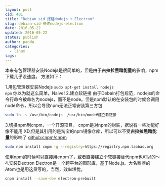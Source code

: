```yaml
---
layout: post
cid: 401
title: "Debian sid 搭建Nodejs + Electron"
slug: debian-sid-搭建nodejs-electron
date: 2016-05-22
updated: 2016-05-22
status: publish
author: panda
categories: 
  - linux
tags: 
---
```





本来有包管理器安装Nodejs是很简单的，但是由于<b>古拉拉黑暗能量</b>的影响，npm下载几乎没速度。
方法如下：


<!--more-->


1.用包管理器安装Nodejs
<code lang='bash'>sudo apt-get install nodejs npm</code>
你以为就这么简单，Naive!
2.建立软链接
由于Debain打包规范，nodejs的命令行命令被命名为nodejs，而不是node。但是npm默认的在安装包的时候会调用node命令，所以会导致npm无法正常安装第三方包
```bash
sudo ln -s /usr/bin/nodejs  /usr/bin/node#建立软链接
```
3.切换npm到cnpm，一个开源项目。
cnpm是对npm的封装，据说有一些功能好像不能用 XD,但是其引用的是淘宝的npm镜像仓库，所以可以不受<strong>古拉拉黑暗能量</strong>的影响了
<a href="https://github.com/cnpm/cnpm" target="_blank">github:cnpm/cnpm</a>
```bash
sudo npm install cnpm -g --registry=https://registry.npm.taobao.org
```
使用npm的时候可以直接用cnpm了，或者直接建立个软链接替代npm也可以的～
4.安装Electron
Electron是一个跨平台的图形库，基于Node.js。大名鼎鼎的Atom也是用这货写的，当然，效率堪忧。
```bash
cnpm install --save-dev electron-prebuilt
```
